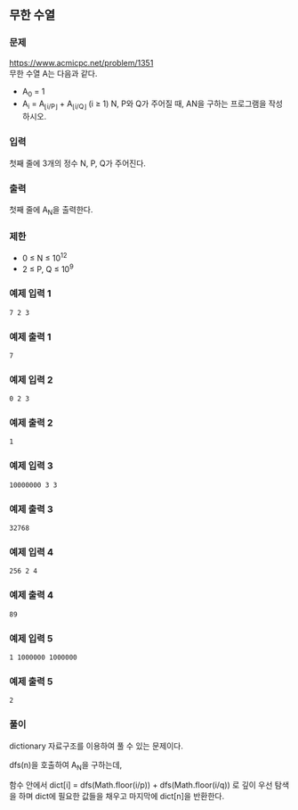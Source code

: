 ## 무한 수열
### 문제
https://www.acmicpc.net/problem/1351  
무한 수열 A는 다음과 같다.

- A<sub>0</sub> = 1
- A<sub>i</sub> = A<sub>⌊i/P⌋</sub> + A<sub>⌊i/Q⌋</sub> (i ≥ 1)
N, P와 Q가 주어질 때, AN을 구하는 프로그램을 작성하시오.

### 입력
첫째 줄에 3개의 정수 N, P, Q가 주어진다.

### 출력
첫째 줄에 A<sub>N</sub>을 출력한다.

### 제한
- 0 ≤ N ≤ 10<sup>12</sup>
- 2 ≤ P, Q ≤ 10<sup>9</sup>

### 예제 입력 1 
```
7 2 3
```

### 예제 출력 1 
```
7
```

### 예제 입력 2 
```
0 2 3
```

### 예제 출력 2 
```
1
```

### 예제 입력 3 
```
10000000 3 3
```

### 예제 출력 3 
```
32768
```

### 예제 입력 4 
```
256 2 4
```

### 예제 출력 4 
```
89
```

### 예제 입력 5 
```
1 1000000 1000000
```

### 예제 출력 5 
```
2
```

### 풀이
dictionary 자료구조를 이용하여 풀 수 있는 문제이다.

dfs(n)을 호출하여 A<sub>N</sub>을 구하는데,

함수 안에서 dict[i] = dfs(Math.floor(i/p)) + dfs(Math.floor(i/q)) 로 깊이 우선 탐색을 하며 dict에 필요한 값들을 채우고 마지막에 dict[n]을 반환한다.